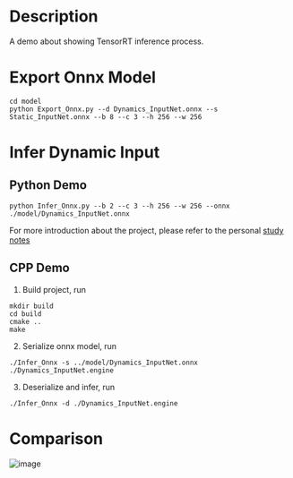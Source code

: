 # Description
A demo about showing TensorRT inference process.

# Export Onnx Model
```
cd model
python Export_Onnx.py --d Dynamics_InputNet.onnx --s Static_InputNet.onnx --b 8 --c 3 --h 256 --w 256
```
# Infer Dynamic Input
## Python Demo
```python Infer_Onnx.py --b 2 --c 3 --h 256 --w 256 --onnx ./model/Dynamics_InputNet.onnx``` <br />

For more introduction about the project, please refer to the personal [study notes](https://blog.csdn.net/weixin_43863869/article/details/128651343?csdn_share_tail=%7B%22type%22%3A%22blog%22%2C%22rType%22%3A%22article%22%2C%22rId%22%3A%22128651343%22%2C%22source%22%3A%22weixin_43863869%22%7D)

## CPP Demo
1. Build project, run
```
mkdir build
cd build
cmake ..
make
```
2. Serialize onnx model, run
```
./Infer_Onnx -s ../model/Dynamics_InputNet.onnx ./Dynamics_InputNet.engine
```
3. Deserialize and infer, run
```
./Infer_Onnx -d ./Dynamics_InputNet.engine
```
# Comparison
![image](https://github.com/liujf69/TensorRT-Demo/blob/master/TRT_Dynamic_Input/Comparison.png)

